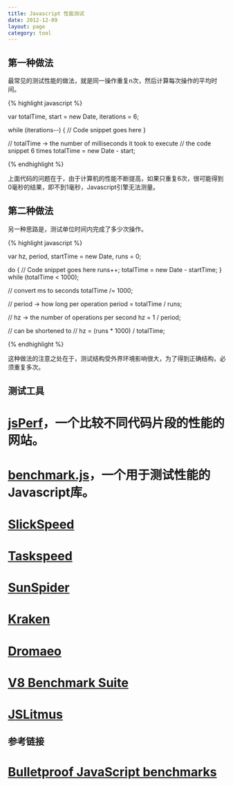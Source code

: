 ```yaml
---
title: Javascript 性能测试
date: 2012-12-09
layout: page
category: tool
---
```


## 第一种做法

最常见的测试性能的做法，就是同一操作重复n次，然后计算每次操作的平均时间。

{% highlight javascript %}

var totalTime,
    start = new Date,
    iterations = 6;

while (iterations--) {
  // Code snippet goes here
}

// totalTime → the number of milliseconds it took to execute
// the code snippet 6 times
totalTime = new Date - start;

{% endhighlight %}

上面代码的问题在于，由于计算机的性能不断提高，如果只重复6次，很可能得到0毫秒的结果，即不到1毫秒，Javascript引擎无法测量。

## 第二种做法

另一种思路是，测试单位时间内完成了多少次操作。

{% highlight javascript %}

var hz,
    period,
    startTime = new Date,
    runs = 0;

do {
  // Code snippet goes here
  runs++;
  totalTime = new Date - startTime;
} while (totalTime < 1000);

// convert ms to seconds
totalTime /= 1000;

// period → how long per operation
period = totalTime / runs;

// hz → the number of operations per second
hz = 1 / period;

// can be shortened to
// hz = (runs * 1000) / totalTime;

{% endhighlight %}

这种做法的注意之处在于，测试结构受外界环境影响很大，为了得到正确结构，必须重复多次。

## 测试工具

# [jsPerf](http://jsperf.com/)，一个比较不同代码片段的性能的网站。
# [benchmark.js](https://github.com/bestiejs/benchmark.js)，一个用于测试性能的Javascript库。
# <a href="https://github.com/kamicane/slickspeed/">SlickSpeed</a>
# <a href="https://github.com/phiggins42/taskspeed">Taskspeed</a>
# <a href="http://www2.webkit.org/perf/sunspider/sunspider.html">SunSpider</a>
# <a href="http://krakenbenchmark.mozilla.org/">Kraken</a>
# <a href="http://dromaeo.com/">Dromaeo</a>
# <a href="http://code.google.com/apis/v8/benchmarks.html">V8 Benchmark Suite</a>
# <a href="http://www.broofa.com/Tools/JSLitmus/">JSLitmus</a>

## 参考链接

# [Bulletproof JavaScript benchmarks](http://calendar.perfplanet.com/2010/bulletproof-javascript-benchmarks/)
